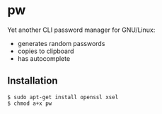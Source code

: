 # pw

Yet another CLI password manager for GNU/Linux:
- generates random passwords
- copies to clipboard
- has autocomplete

## Installation
```
$ sudo apt-get install openssl xsel
$ chmod a+x pw
```
